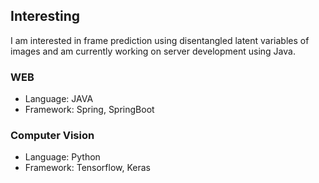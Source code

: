 ## Interesting
I am interested in frame prediction using disentangled latent variables of images and am currently working on server development using Java.

### WEB
- Language: JAVA
- Framework: Spring, SpringBoot
### Computer Vision
- Language: Python
- Framework: Tensorflow, Keras

